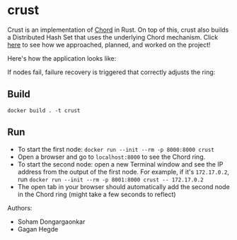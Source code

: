 # crust

Crust is an implementation of [Chord](https://en.wikipedia.org/wiki/Chord_(peer-to-peer)) in Rust. On top of this, crust also builds a Distributed Hash Set that uses the underlying Chord mechanism. Click [here](https://github.com/a3y3/crust/projects/1) to see how we approached, planned, and worked on the project!

Here's how the application looks like:
<img source="images/chord_ring.png">

If nodes fail, failure recovery is triggered that correctly adjusts the ring:
<img source="images/chord_failure_recovery.png">

## Build
`docker build . -t crust`

## Run
- To start the first node: `docker run --init --rm -p 8000:8000 crust`
- Open a browser and go to `localhost:8000` to see the Chord ring.
- To start the second node: open a new Terminal window and see the IP address from the output of the first node. For example, if it's `172.17.0.2`, run `docker run --init --rm -p 8001:8000 crust -- 172.17.0.2`
- The open tab in your browser should automatically add the second node in the Chord ring (might take a few seconds to reflect)

Authors:

- Soham Dongargaonkar
- Gagan Hegde
